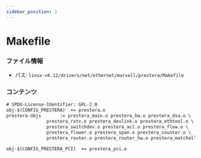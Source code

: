 ```yaml
---
sidebar_position: 2
---
```

# Makefile

### ファイル情報

- パス: `linux-v6.12/drivers/net/ethernet/marvell/prestera/Makefile`

### コンテンツ

```txt
# SPDX-License-Identifier: GPL-2.0
obj-$(CONFIG_PRESTERA)	+= prestera.o
prestera-objs		:= prestera_main.o prestera_hw.o prestera_dsa.o \
			   prestera_rxtx.o prestera_devlink.o prestera_ethtool.o \
			   prestera_switchdev.o prestera_acl.o prestera_flow.o \
			   prestera_flower.o prestera_span.o prestera_counter.o \
			   prestera_router.o prestera_router_hw.o prestera_matchall.o

obj-$(CONFIG_PRESTERA_PCI)	+= prestera_pci.o

```
